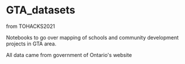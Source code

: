 # GTA_datasets
from TOHACKS2021


Notebooks to go over mapping of schools and community development projects in GTA area.

All data came from government of Ontario's website
